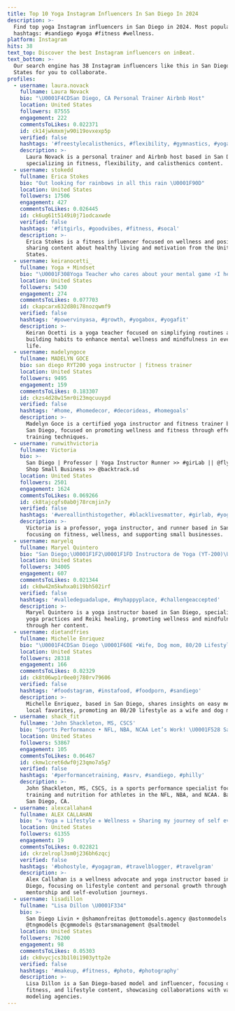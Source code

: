 ```yaml
---
title: Top 10 Yoga Instagram Influencers In San Diego In 2024
description: >-
  Find top yoga Instagram influencers in San Diego in 2024. Most popular
  hashtags: #sandiego #yoga #fitness #wellness.
platform: Instagram
hits: 38
text_top: Discover the best Instagram influencers on inBeat.
text_bottom: >-
  Our search engine has 38 Instagram influencers like this in San Diego, United
  States for you to collaborate.
profiles:
  - username: laura.novack
    fullname: Laura Novack
    bio: "\U0001F4CDSan Diego, CA Personal Trainer Airbnb Host"
    location: United States
    followers: 87555
    engagement: 222
    commentsToLikes: 0.022371
    id: ck14jwkmxmjw90i19ovxexp5p
    verified: false
    hashtags: '#freestylecalisthenics, #flexibility, #gymnastics, #yogachallenge'
    description: >-
      Laura Novack is a personal trainer and Airbnb host based in San Diego,
      specializing in fitness, flexibility, and calisthenics content.
  - username: stokedd
    fullname: Erica Stokes
    bio: "Out looking for rainbows in all this rain \U0001F90D"
    location: United States
    followers: 17506
    engagement: 427
    commentsToLikes: 0.026445
    id: ck6ug61t5149i0j71odcaxwde
    verified: false
    hashtags: '#fitgirls, #goodvibes, #fitness, #socal'
    description: >-
      Erica Stokes is a fitness influencer focused on wellness and positivity,
      sharing content about healthy living and motivation from the United
      States.
  - username: keiranocetti_
    fullname: Yoga + Mindset
    bio: "\U0001F308Yoga Teacher who cares about your mental game ⚡️I help you simplify your routine & build habits to find more time for things that matter \U0001F64F\U0001F3FC @yogabox"
    location: United States
    followers: 5430
    engagement: 274
    commentsToLikes: 0.077703
    id: ckapcarx632d80i78nozqwmf9
    verified: false
    hashtags: '#powervinyasa, #growth, #yogabox, #yogafit'
    description: >-
      Keiran Ocetti is a yoga teacher focused on simplifying routines and
      building habits to enhance mental wellness and mindfulness in everyday
      life.
  - username: madelyngoce
    fullname: MADELYN GOCE
    bio: san diego RYT200 yoga instructor | fitness trainer
    location: United States
    followers: 9495
    engagement: 159
    commentsToLikes: 0.183307
    id: ckzs4d28w15mr0i23mqcuuypd
    verified: false
    hashtags: '#home, #homedecor, #decorideas, #homegoals'
    description: >-
      Madelyn Goce is a certified yoga instructor and fitness trainer based in
      San Diego, focused on promoting wellness and fitness through effective
      training techniques.
  - username: runwithvictoria
    fullname: Victoria
    bio: >-
      San Diego | Professor | Yoga Instructor Runner >> #girLab || @flygirlsxtsp
      Shop Small Business >> @backtrack.sd
    location: United States
    followers: 2501
    engagement: 1624
    commentsToLikes: 0.069266
    id: ck8tajcgfs0ab0j78rcmjin7y
    verified: false
    hashtags: '#wereallinthistogether, #blacklivesmatter, #girlab, #yogasculpt'
    description: >-
      Victoria is a professor, yoga instructor, and runner based in San Diego,
      focusing on fitness, wellness, and supporting small businesses.
  - username: maryelq
    fullname: Maryel Quintero
    bio: "San Diego;\U0001F1F2\U0001F1FD Instructora de Yoga (YT-200)\U0001F9D8‍♀️ Reiki 1 \U0001F31F"
    location: United States
    followers: 34005
    engagement: 607
    commentsToLikes: 0.021344
    id: ck0w42m5kwhxa0i19bh502irf
    verified: false
    hashtags: '#valledeguadalupe, #myhappyplace, #challengeaccepted'
    description: >-
      Maryel Quintero is a yoga instructor based in San Diego, specializing in
      yoga practices and Reiki healing, promoting wellness and mindfulness
      through her content.
  - username: dietandfries
    fullname: Michelle Enriquez
    bio: "\U0001F4CDSan Diego \U0001F60E •Wife, Dog mom, 80/20 Lifestyle •Sharing easy meals, favorite places & more •Dietandfries@gmail.com for collabs"
    location: United States
    followers: 28318
    engagement: 166
    commentsToLikes: 0.02329
    id: ck8t06wp1r0ee0j780rv79606
    verified: false
    hashtags: '#foodstagram, #instafood, #foodporn, #sandiego'
    description: >-
      Michelle Enriquez, based in San Diego, shares insights on easy meals and
      local favorites, promoting an 80/20 lifestyle as a wife and dog mom.
  - username: shack_fit
    fullname: 'John Shackleton, MS, CSCS'
    bio: "Sports Performance • NFL, NBA, NCAA Let’s Work! \U0001F528 San Diego CA \U0001F4CD Training & Nutrition Platform\U0001F447"
    location: United States
    followers: 53867
    engagement: 105
    commentsToLikes: 0.06467
    id: ckmw1cret6dwf0j23qmo7a5g7
    verified: false
    hashtags: '#performancetraining, #asrv, #sandiego, #philly'
    description: >-
      John Shackleton, MS, CSCS, is a sports performance specialist focused on
      training and nutrition for athletes in the NFL, NBA, and NCAA. Based in
      San Diego, CA.
  - username: alexcallahan4
    fullname: ALEX CALLAHAN
    bio: "❈ Yoga ❈ Lifestyle ❈ Wellness ❈ Sharing my journey of self evolution, in hopes to inspire you on yours 1↟1 mentorships \U0001F4CDSan diego"
    location: United States
    followers: 61355
    engagement: 19
    commentsToLikes: 0.022821
    id: ckrzelropl3sm0j236bh6zqcj
    verified: false
    hashtags: '#bohostyle, #yogagram, #travelblogger, #travelgram'
    description: >-
      Alex Callahan is a wellness advocate and yoga instructor based in San
      Diego, focusing on lifestyle content and personal growth through
      mentorship and self-evolution journeys.
  - username: lisadillon
    fullname: "Lisa Dillon \U0001F334"
    bio: >-
      San Diego Livin ☀️ @shamonfreitas @ottomodels.agency @astonmodels
      @tngmodels @cgmmodels @starsmanagement @saltmodel
    location: United States
    followers: 76200
    engagement: 98
    commentsToLikes: 0.05303
    id: ck0vycjcs3b1l0i1903yttp2e
    verified: false
    hashtags: '#makeup, #fitness, #photo, #photography'
    description: >-
      Lisa Dillon is a San Diego-based model and influencer, focusing on beauty,
      fitness, and lifestyle content, showcasing collaborations with various
      modeling agencies.
---
```


